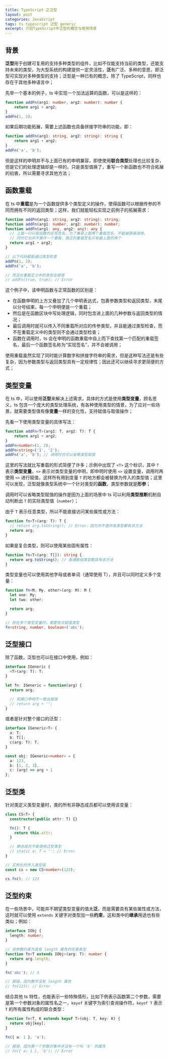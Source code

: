 ```yaml
---
title: TypeScript 之泛型
layout: post
categories: JavaScript
tags: ts typescript 泛型 generic
excerpt: 介绍TypeScript中泛型的概念与使用场景
---
```

## 背景

**泛型**用于创建可复用的支持多种类型的组件，比如不仅能支持当前的类型，还能支持未来的类型，为大型系统的构建提供一定灵活性，**泛**有广泛、多种的意思，即泛型可实现对多种类型的支持；泛型是一种已有的概念，除了 TypeScript，同样也存在于其他多种语言中；

先举一个基本的例子，ts 中实现一个加法运算的函数，可以是这样的：
```ts
function addFn(arg1: number, arg2: number): number {
    return arg1 + arg2;
}
addFn(1, 2);
```

如果后期功能拓展，需要上述函数也具备拼接字符串的功能，即：
```ts
function addFn(arg1: string, arg2: string): string {
    return arg1 + arg2;
}
addFn('a', 'b');
```

但是这样的申明并不与上面已有的申明兼容，即使使用**联合类型**处理也比较复杂，但是它们的处理逻辑却是一样的，只是类型值换了，重写一个新函数也不符合拓展的初衷，所以需要寻求其他方法；


## 函数重载

在 ts 中**重载**是为一个函数提供多个类型定义的操作，使得函数可以根据传参的不同而拥有不同的返回类型；这样，我们就能轻松实现之前例子的拓展需求：
```ts
function addFn(arg1: string, arg2: string): string;
function addFn(arg1: number, arg2: number): number;
function addFn(arg1: any, arg2: any): any {
  // 上面一行只是函数的实现签名，为了兼容上面两个重载签名，不能被直接调用，
  // 同时它也并不算作一个重载，真正的重载签名只有最上面的两个
  return arg1 + arg2;
}

// 以下代码都能通过类型检查
addFn(1, 2);
addFn('a', 'b');

// 而没在重载定义中的类型会报错
// addFn(true, true); // Error
```

这个例子中，该申明函数与正常函数的区别是：
- 在函数申明的上方又叠加了几个申明表达式，包裹参数类型和返回类型，末尾以分号结束，每一个申明便是一个重载；
- 然后是在函数区块中写处理逻辑，同时包含进上面的几种参数与返回类型的情况；
- 最后调用时就可以传入不同重载所对应的传参类型，并且能通过类型检查，而不在重载定义中的类型则不会通过类型检查；
- 函数在调用时，ts 会在申明的函数重载中自上而下查找第一个匹配的重载签名，最后一个函数签名称为“实现签名”，并不会被调用；

使用重载虽然实现了同时能计算数字和拼接字符串的需求，但是这种写法还是有些复杂，因为参数类型与返回类型具有一定规律性；因此还可以继续寻求更简便的方式；


## 类型变量

在 ts 中，可以使用**泛型**来解决上述需求，具体的方式是使用**类型变量**，顾名思义，ts 包含一个庞大的类型处理系统，有各种使用类型的情景，为了应对一些场景，就需要类型值有像**变量**一样的变化性，支持赋值与取值操作；

先看一下使用类型变量的具体写法：
```ts
function addFn<T>(arg1: T, arg2: T): T {
    return arg1 + arg2;
}
addFn<number>(1, 2);
addFn<string>('1', '2');
addFn('a', 'b'); // 调用时也可以省略类型赋值
```

这里的写法就比写重载的形式简便了许多；示例中出现了 `<T>` 这个标识，其中 `T` 表示**类型变量**，`<>` 表示对类型变量的申明，即申明时使用 `<>` 设置变量，调用时再使用 `<>` 进行赋值，这样所有用到变量 `T` 的地方都会被替换为传入的类型值；这里可以发现，泛型就像类型系统中一个针对类型的**函数**，类型参数就是**形参**；

调用时可以省略类型赋值的操作是因为上面的场景中 ts 可以利用**类型推断**机制自动判断出 `T` 的实际类型值（`number`）；

由于 `T` 表示任意类型，所以不能直接访问某些属性或方法：
```ts
function fn<T>(arg: T): T {
  // return arg.toString(); // Error，因为并不是所有类型都有该方法
  return arg;
}
```

如果是复合类型，则可以使用某些固有属性：
```ts
function fn<T>(arg: T[]): string {
  return arg.toString(); // 普通数组类型都具有该方法
}
```

类型变量也可以使用其他字母或者单词（通常使用 T），并且可以同时定义多个变量：
```ts
function fn<M, My, other>(arg: M): M {
  let one: My;
  let two: other;

  return arg;
}

// 存在多个类型变量时，需要依次赋值类型
fn<string, number, boolean>('abc');
```


## 泛型接口

除了函数，泛型也可以在接口中使用，例如：
```ts
interface IGeneric {
  <T>(arg: T): T;
}

let fn: IGeneric = function(arg) {
  return arg;

  // 和接口申明不一致会报错
  // return arg + '';
}
```

或者是针对整个接口的泛型：
```ts
interface IGeneric<T> {
  a: T;
  b: T[];
  c(arg: T): T;
}

const obj: IGeneric<number> = {
  a: 123,
  b: [1, 2, 3],
  c: (arg) => arg + 1
};
```


## 泛型类

针对类定义类型变量时，类的所有非静态成员都可以使用该变量：
```ts
class CS<T> {
  constructor(public attr: T) {}

  fn(): T {
    return this.attr;
  }

  // 静态成员不能使用泛型类型
  // static a: T = ''; // Error
}

// 实例化时传入类型值
const cs = new CS<number>(123);

cs.fn(); // 123
```


## 泛型约束

在一些场景中，可能并不期望类型变量的值太**泛**，而是需要具有某些属性或方法，这时就可以使用 `extends` 关键字对类型加一些**约束**，这和类中的**继承**用途也有些类似；例如：
```ts
interface IObj {
  length: number;
}

// 将参数约束为具有 length 属性的任意类型
function fn<T extends IObj>(arg: T): number {
  return arg.length;
}

fn('abc'); // 3

// 报错，因为数字没有 length 属性
// fn(123); // Error
```

结合其他 ts 特性，也能表示一些特殊情形，比如下例表示函数第二个参数，需要是第一个参数对象的属性名之一，`keyof` 关键字为索引查询操作符，`keyof T` 表示 `T` 的所有属性构成的联合类型：
```ts
function fn<T, K extends keyof T>(obj: T, key: K) {
  return obj[key];
}

fn({ a: 1 }, 'a');

// 报错，因为第一个参数对象中并没有一个叫 'b' 的属性
// fn({ a: 1 }, 'b'); // Error
```
